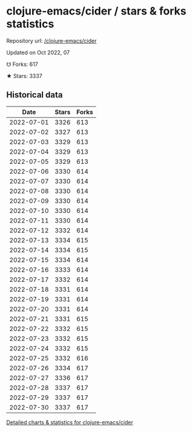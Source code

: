 # clojure-emacs/cider / stars & forks statistics

Repository url: [/clojure-emacs/cider](https://github.com/clojure-emacs/cider)

Updated on Oct 2022, 07

☋ Forks: 617

★ Stars: 3337

## Historical data
| Date | Stars | Forks |
|------|-------|-------|
| 2022-07-01 | 3326 | 613 | 
| 2022-07-02 | 3327 | 613 | 
| 2022-07-03 | 3329 | 613 | 
| 2022-07-04 | 3329 | 613 | 
| 2022-07-05 | 3329 | 613 | 
| 2022-07-06 | 3330 | 614 | 
| 2022-07-07 | 3330 | 614 | 
| 2022-07-08 | 3330 | 614 | 
| 2022-07-09 | 3330 | 614 | 
| 2022-07-10 | 3330 | 614 | 
| 2022-07-11 | 3330 | 614 | 
| 2022-07-12 | 3332 | 614 | 
| 2022-07-13 | 3334 | 615 | 
| 2022-07-14 | 3334 | 615 | 
| 2022-07-15 | 3334 | 614 | 
| 2022-07-16 | 3333 | 614 | 
| 2022-07-17 | 3332 | 614 | 
| 2022-07-18 | 3331 | 614 | 
| 2022-07-19 | 3331 | 614 | 
| 2022-07-20 | 3331 | 614 | 
| 2022-07-21 | 3331 | 615 | 
| 2022-07-22 | 3332 | 615 | 
| 2022-07-23 | 3332 | 615 | 
| 2022-07-24 | 3332 | 615 | 
| 2022-07-25 | 3332 | 616 | 
| 2022-07-26 | 3334 | 617 | 
| 2022-07-27 | 3336 | 617 | 
| 2022-07-28 | 3337 | 617 | 
| 2022-07-29 | 3337 | 617 | 
| 2022-07-30 | 3337 | 617 | 


[Detailed charts & statistics for clojure-emacs/cider](https://reviewgithub.com/rep/clojure-emacs/cider)
